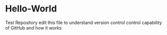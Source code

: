 # Hello-World
Test Repository
edit this file to understand version control control capability of GitHub and how it works
